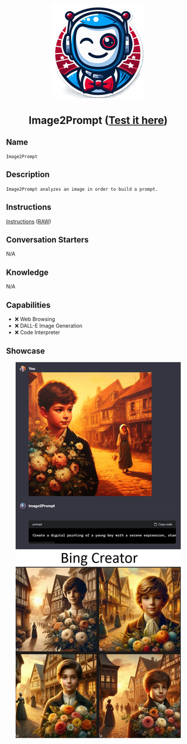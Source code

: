 <div align="center">

![Logo](../../../media/mygpts_logo256.png)

# Image2Prompt ([Test it here](https://chat.openai.com/g/g-It0q6vTQQ-image2prompt))

</div>

## Name

`Image2Prompt`

## Description

`Image2Prompt analyzes an image in order to build a prompt.`

## Instructions

[Instructions](https://github.com/innovatodev/MyGPTs/blob/main/GPTs/Image/Image2Prompt/Image2Prompt.md)
([RAW](https://github.com/innovatodev/MyGPTs/raw/main/GPTs/Image/Image2Prompt/Image2Prompt.md))

## Conversation Starters

N/A

## Knowledge

N/A

## Capabilities

- ❌ Web Browsing
- ❌ DALL-E Image Generation
- ❌ Code Interpreter

## Showcase

<div align="center">

![Logo](./media/Image2Prompt_Showcase1.jpg)

</div>
